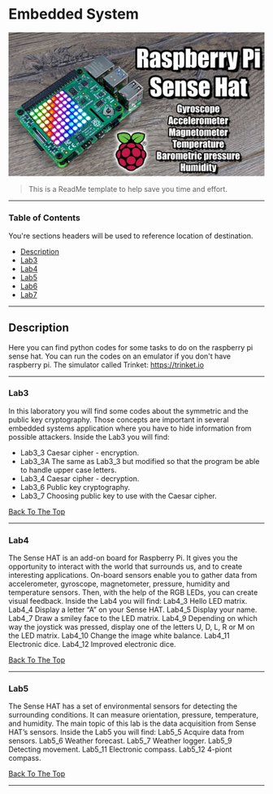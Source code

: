 # Embedded System

![Project Image](https://github.com/Haddad1995/Embedded-System/blob/master/raspberry%20pi%20sense%20hat.jpg?raw=true)

> This is a ReadMe template to help save you time and effort.
---

### Table of Contents
You're sections headers will be used to reference location of destination.

- [Description](#description)
- [Lab3](#Lab3)
- [Lab4](#Lab4)
- [Lab5](#Lab5)
- [Lab6](#Lab6)
- [Lab7](#Lab7)

---

## Description

Here you can find python codes for some tasks to do on the raspberry pi sense hat. 
You can run the codes on an emulator if you don't have raspberry pi.
The simulator called Trinket: https://trinket.io 

---

### Lab3
In this laboratory you will find some codes about the symmetric and the public
key cryptography. Those concepts are important in several embedded systems application
where you have to hide information from possible attackers.
Inside the Lab3 you will find:
* Lab3_3 Caesar cipher - encryption.
* Lab3_3A The same as Lab3_3 but modified so that the program be able to handle upper case letters.
* Lab3_4 Caesar cipher - decryption.
* Lab3_6 Public key cryptography.
* Lab3_7 Choosing public key to use with the Caesar cipher.



[Back To The Top](#Embedded-System)

---

### Lab4
The Sense HAT is an add-on board for Raspberry Pi. It gives you the opportunity to interact
with the world that surrounds us, and to create interesting applications. On-board sensors
enable you to gather data from accelerometer, gyroscope, magnetometer, pressure, humidity
and temperature sensors. Then, with the help of the RGB LEDs, you can create visual feedback.
Inside the Lab4 you will find:
Lab4_3 Hello LED matrix.
Lab4_4 Display a letter “A” on your Sense HAT.
Lab4_5 Display your name.
Lab4_7 Draw a smiley face to the LED matrix.
Lab4_9 Depending on which way the joystick was pressed, display one of the letters U, D, L, R or M
on the LED matrix.
Lab4_10 Change the image white balance.
Lab4_11 Electronic dice.
Lab4_12 Improved electronic dice.



[Back To The Top](#Embedded-System)

---

### Lab5
The Sense HAT has a set of environmental sensors for detecting the surrounding conditions.
It can measure orientation, pressure, temperature, and humidity. The main topic of this lab is
the data acquisition from Sense HAT’s sensors.
Inside the Lab5 you will find:
Lab5_5 Acquire data from sensors.
Lab5_6 Weather forecast.
Lab5_7 Weather logger.
Lab5_9 Detecting movement.
Lab5_11 Electronic compass.
Lab5_12 4-piont compass.



[Back To The Top](#Embedded-System)

---
